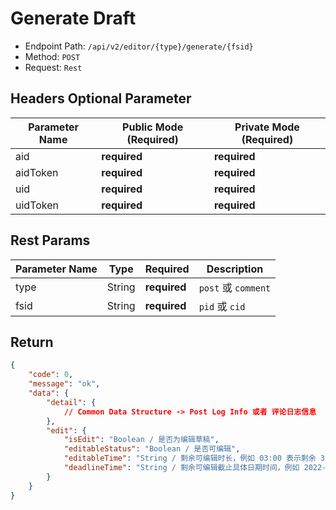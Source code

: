# Generate Draft

- Endpoint Path: `/api/v2/editor/{type}/generate/{fsid}`
- Method: `POST`
- Request: `Rest`

## Headers Optional Parameter

| Parameter Name | Public Mode (Required) | Private Mode (Required) |
| --- | --- | --- |
| aid | **required** | **required** |
| aidToken | **required** | **required** |
| uid | **required** | **required** |
| uidToken | **required** | **required** |

## Rest Params

| Parameter Name | Type | Required | Description |
| --- | --- | --- | --- |
| type | String | **required** | `post` 或 `comment` |
| fsid | String | **required** | `pid` 或 `cid` |

## Return

```json
{
    "code": 0,
    "message": "ok",
    "data": {
        "detail": {
            // Common Data Structure -> Post Log Info 或者 评论日志信息
        },
        "edit": {
            "isEdit": "Boolean / 是否为编辑草稿",
            "editableStatus": "Boolean / 是否可编辑",
            "editableTime": "String / 剩余可编辑时长，例如 03:00 表示剩余 3 分钟",
            "deadlineTime": "String / 剩余可编辑截止具体日期时间，例如 2022-07-01 15:05:00"
        }
    }
}
```
